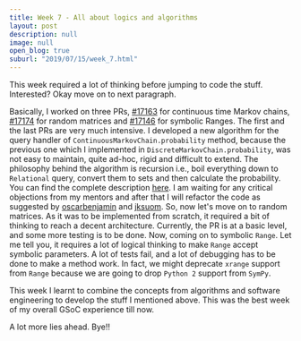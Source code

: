 ```yaml
---
title: Week 7 - All about logics and algorithms
layout: post
description: null
image: null
open_blog: true
suburl: "2019/07/15/week_7.html"
---
```


This week required a lot of thinking before jumping to code the stuff. Interested? Okay move on to next paragraph.

Basically, I worked on three PRs, [#17163](https://github.com/sympy/sympy/pull/17163) for continuous time Markov chains, [#17174](https://github.com/sympy/sympy/pull/17174) for random matrices and [#17146](https://github.com/sympy/sympy/pull/17146) for symbolic Ranges. The first and the last PRs are very much intensive. I developed a new algorithm for the query handler of `ContinuousMarkovChain.probability` method, because the previous one which I implemented in `DiscreteMarkovChain.probability`, was not easy to maintain, quite ad-hoc, rigid and difficult to extend. The philosophy behind the algorithm is recursion i.e., boil everything down to `Relational` query, convert them to sets and then calculate the probability. You can find the complete description [here](https://github.com/sympy/sympy/pull/17163#issuecomment-510939984). I am waiting for any critical objections from my mentors and after that I will refactor the code as suggested by [oscarbenjamin](https://github.com/oscarbenjamin) and [jksuom](https://github.com/jksuom). So, now let's move on to random matrices. As it was to be implemented from scratch, it required a bit of thinking to reach a decent architecture. Currently, the PR is at a basic level, and some more testing is to be done. Now, coming on to symbolic `Range`. Let me tell you, it requires a lot of logical thinking to make `Range` accept symbolic parameters. A lot of tests fail, and a lot of debugging has to be done to make a method work. In fact, we might deprecate `xrange` support from `Range` because we are going to drop `Python 2` support from `SymPy`.

This week I learnt to combine the concepts from algorithms and software engineering to develop the stuff I mentioned above. This was the best week of my overall GSoC experience till now.

A lot more lies ahead. Bye!!